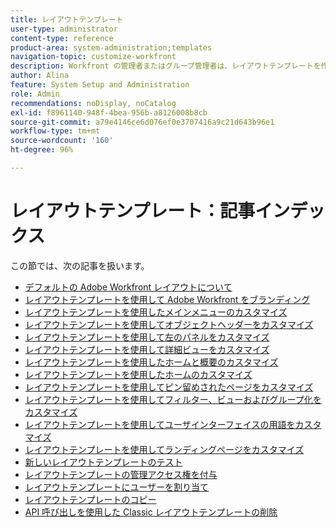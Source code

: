 ```yaml
---
title: レイアウトテンプレート
user-type: administrator
content-type: reference
product-area: system-administration;templates
navigation-topic: customize-workfront
description: Workfront の管理者またはグループ管理者は、レイアウトテンプレートを作成および変更して、Workfront インターフェイスの要素をユーザーに合わせてカスタマイズできます。
author: Alina
feature: System Setup and Administration
role: Admin
recommendations: noDisplay, noCatalog
exl-id: f8961140-948f-4bea-956b-a8126008b8cb
source-git-commit: a79e4146ce6d076ef0e3707416a9c21d643b96e1
workflow-type: tm+mt
source-wordcount: '160'
ht-degree: 96%

---
```


# レイアウトテンプレート：記事インデックス

<!-- Audited: 2/2024 -->

この節では、次の記事を扱います。

* [デフォルトの Adobe Workfront レイアウトについて](../../../administration-and-setup/customize-workfront/use-layout-templates/about-the-default-wf-layout.md)
* [レイアウトテンプレートを使用して Adobe Workfront をブランディング](../../../administration-and-setup/customize-workfront/use-layout-templates/brand-wf-using-a-layout-template.md)
* [レイアウトテンプレートを使用したメインメニューのカスタマイズ](../../../administration-and-setup/customize-workfront/use-layout-templates/customize-main-menu.md)
* [レイアウトテンプレートを使用してオブジェクトヘッダーをカスタマイズ](../../customize-workfront/use-layout-templates/customize-object-headers.md)
* [レイアウトテンプレートを使用して左のパネルをカスタマイズ](../../../administration-and-setup/customize-workfront/use-layout-templates/customize-left-panel.md)
* [レイアウトテンプレートを使用して詳細ビューをカスタマイズ](../../../administration-and-setup/customize-workfront/use-layout-templates/customize-details-view-layout-template.md)
* [レイアウトテンプレートを使用したホームと概要のカスタマイズ](../../../administration-and-setup/customize-workfront/use-layout-templates/customize-home-summary-layout-template.md)
* [レイアウトテンプレートを使用したホームのカスタマイズ](../../../administration-and-setup/customize-workfront/use-layout-templates/customize-new-home-layout-template.md)
* [レイアウトテンプレートを使用してピン留めされたページをカスタマイズ](../../../administration-and-setup/customize-workfront/use-layout-templates/customize-pinned-pages.md)
* [レイアウトテンプレートを使用してフィルター、ビューおよびグループ化をカスタマイズ](../../../administration-and-setup/customize-workfront/use-layout-templates/customize-fvg-list-controls-layout-template.md)
* [レイアウトテンプレートを使用してユーザインターフェイスの用語をカスタマイズ](../../../administration-and-setup/customize-workfront/use-layout-templates/customize-terminology.md)
* [レイアウトテンプレートを使用してランディングページをカスタマイズ](../../../administration-and-setup/customize-workfront/use-layout-templates/customize-landing-page.md)
* [ 新しいレイアウトテンプレートのテスト ](../../../administration-and-setup/customize-workfront/use-layout-templates/test-a-layout-template.md)
* [レイアウトテンプレートの管理アクセス権を付与](../../../administration-and-setup/customize-workfront/use-layout-templates/grant-admin-access-layout-template.md)
* [レイアウトテンプレートにユーザーを割り当て](../../../administration-and-setup/customize-workfront/use-layout-templates/assign-users-to-layout-template.md)
* [レイアウトテンプレートのコピー](../../../administration-and-setup/customize-workfront/use-layout-templates/copy-a-layout-template.md)
* [API 呼び出しを使用した Classic レイアウトテンプレートの削除](../../../administration-and-setup/customize-workfront/use-layout-templates/delete-classic-layout-templates.md)
